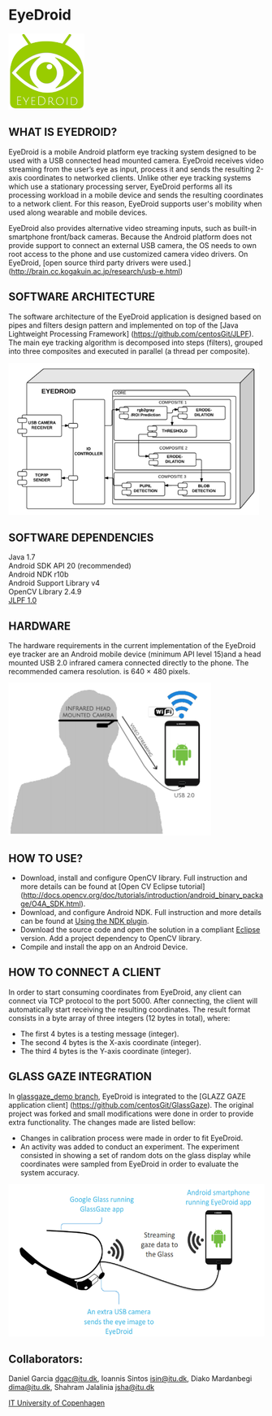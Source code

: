 EyeDroid
========

<img src="Images/EyeDroid_logo.png?raw=true" height="150" width="150"/>

WHAT IS EYEDROID?
--------------

EyeDroid is a mobile Android platform eye tracking system designed to be used with a USB connected head mounted camera. EyeDroid receives video streaming from the user’s eye as input, process it and sends the resulting 2-axis coordinates to networked clients. Unlike other eye tracking systems which use a stationary processing server, EyeDroid performs all its processing workload in a mobile device and sends the resulting coordinates to a network client. For this reason, EyeDroid supports user's mobility when used along wearable and mobile devices.

EyeDroid also provides alternative video streaming inputs, such as built-in smartphone front/back cameras. Because the Android platform does not provide support to connect an external USB camera, the OS needs to own root access to the phone and use customized camera video drivers. On EyeDroid, [open source third party drivers were used.] (http://brain.cc.kogakuin.ac.jp/research/usb-e.html)

SOFTWARE ARCHITECTURE
--------------

The software architecture of the EyeDroid application is designed based on pipes and filters design pattern and implemented on top of the [Java Lightweight Processing Framework] (https://github.com/centosGit/JLPF). The main eye tracking algorithm is decomposed into steps (filters), grouped into three composites and executed in parallel (a thread per composite).

<img src="Images/EyeDroid_SoftwareArchitecture.PNG?raw=true" height="300"/>

SOFTWARE DEPENDENCIES
---------

Java 1.7 <br/>
Android SDK API 20 (recommended) <br/>
Android NDK r10b <br/>
Android Support Library v4 <br/>
OpenCV Library 2.4.9 <br/>
[JLPF 1.0](https://github.com/centosGit/JLPF)<br/>

HARDWARE
--------------

The hardware requirements in the current implementation of the EyeDroid eye tracker are an Android mobile device (minimum API level 15)and a head mounted USB 2.0 infrared camera connected directly to the phone. The recommended camera resolution.
is 640 × 480 pixels. 

<img src="Images/EyeDroid_Hardware.PNG?raw=true" height="300"/>

HOW TO USE?
---------

- Download, install and configure OpenCV library. Full instruction and more details can be found at [Open CV Eclipse tutorial] (http://docs.opencv.org/doc/tutorials/introduction/android_binary_package/O4A_SDK.html).
- Download, and configure Android NDK. Full instruction and more details can be found at [Using the NDK plugin](http://tools.android.com/recent/usingthendkplugin).
- Download the source code and open the solution in a compliant [Eclipse](https://eclipse.org/) version. Add a project dependency to OpenCV library.
- Compile and install the app on an Android Device.

HOW TO CONNECT A CLIENT
---------

In order to start consuming coordinates from EyeDroid, any client can connect via TCP protocol to the port 5000. After connecting, the client will automatically start receiving the resulting coordinates.
The result format consists in a byte array of three integers (12 bytes in total), where:
- The first 4 bytes is a testing message (integer).
- The second 4 bytes is the X-axis coordinate (integer).
- The third 4 bytes is the Y-axis coordinate (integer).

GLASS GAZE INTEGRATION
---------

In [glassgaze_demo branch](https://github.com/centosGit/EyeDroid/tree/glassgaze_demo), EyeDroid is integrated to the [GLAZZ GAZE application client] (https://github.com/centosGit/GlassGaze). The original project was forked and small modifications were done in order to provide extra functionality.
The changes made are listed bellow:
- Changes in calibration process were made in order to fit EyeDroid.
- An activity was added to conduct an experiment. The experiment consisted in showing a set of random dots on the glass display while coordinates were sampled from EyeDroid in order to evaluate the system accuracy.

<img src="Images/EyeDroid_GlassGaze.PNG?raw=true" height="300"/>

Collaborators:
--------------
Daniel Garcia <dgac@itu.dk>, Ioannis Sintos <isin@itu.dk>, Diako Mardanbegi <dima@itu.dk>, Shahram Jalalinia <jsha@itu.dk>

[IT University of Copenhagen](http://www.itu.dk/en)
